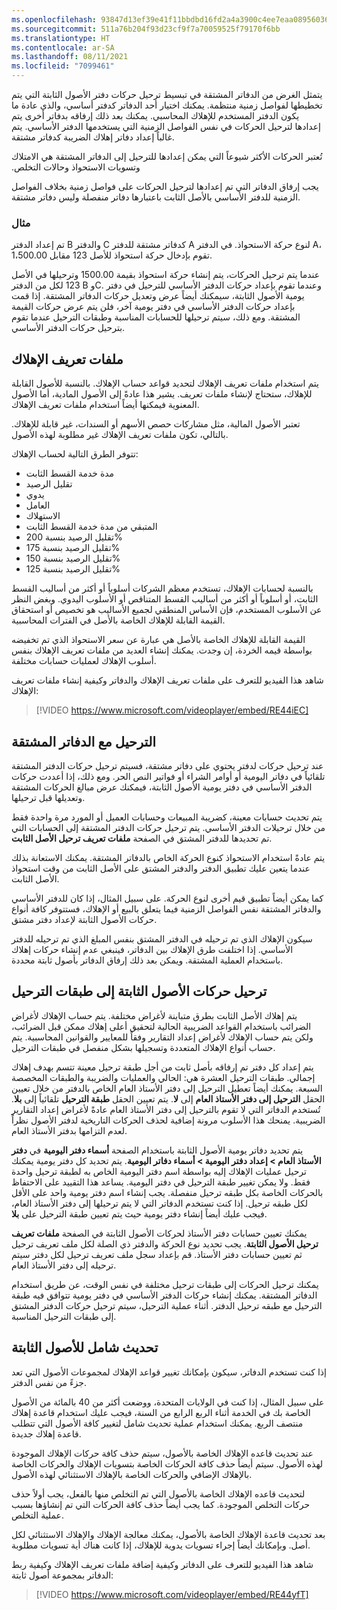 ```yaml
---
ms.openlocfilehash: 93847d13ef39e41f11bbdbd16fd2a4a3900c4ee7eaa08956036885ce49568a61
ms.sourcegitcommit: 511a76b204f93d23cf9f7a70059525f79170f6bb
ms.translationtype: HT
ms.contentlocale: ar-SA
ms.lasthandoff: 08/11/2021
ms.locfileid: "7099461"
---
```

يتمثل الغرض من الدفاتر المشتقة في تبسيط ترحيل حركات دفتر الأصول الثابتة التي يتم تخطيطها لفواصل زمنية منتظمة. يمكنك اختيار أحد الدفاتر كدفتر أساسي، والذي عادة ما يكون الدفتر المستخدم للإهلاك المحاسبي. يمكنك بعد ذلك إرفاقه بدفاتر أخرى يتم إعدادها لترحيل الحركات في نفس الفواصل الزمنية التي يستخدمها الدفتر الأساسي.
يتم غالباً إعداد دفاتر إهلاك الضريبة كدفاتر مشتقة.

تُعتبر الحركات الأكثر شيوعاً التي يمكن إعدادها للترحيل إلى الدفاتر المشتقة هي الامتلاك وتسويات الاستحواذ و‏‫حالات التخلص.

يجب إرفاق الدفاتر التي تم إعدادها لترحيل الحركات على فواصل زمنية بخلاف الفواصل الزمنية للدفتر الأساسي بالأصل الثابت باعتبارها دفاتر منفصلة وليس دفاتر مشتقة.

### <a name="example"></a>مثال

تم إعداد الدفتر B والدفتر C كدفاتر مشتقة للدفتر A لنوع حركة الاستحواذ. في الدفتر A، تقوم بإدخال حركة استحواذ للأصل 123 مقابل 1،500.00.

عندما يتم ترحيل الحركات، يتم إنشاء حركة استحواذ بقيمة 1500.00 وترحيلها في الأصل 123 لكل من الدفتر B وC. وعندما تقوم بإعداد حركات الدفتر الأساسي للترحيل في دفتر يومية الأصول الثابتة، سيمكنك أيضاً عرض وتعديل حركات الدفاتر المشتقة. إذا قمت بإعداد حركات الدفتر الأساسي في دفتر يومية آخر، فلن يتم عرض حركات القيمة المشتقة. ومع ذلك، سيتم ترحيلها للحسابات المناسبة وطبقات الترحيل عندما تقوم بترحيل حركات الدفتر الأساسي.

## <a name="depreciation-profiles"></a>ملفات تعريف الإهلاك

يتم استخدام ملفات تعريف الإهلاك لتحديد قواعد حساب الإهلاك. بالنسبة للأصول القابلة للإهلاك، ستحتاج لإنشاء ملفات تعريف. يشير هذا عادةً إلى الأصول المادية، أما الأصول المعنوية فيمكنها أيضاً استخدام ملفات تعريف الإهلاك.

تعتبر الأصول المالية، مثل مشاركات حصص الأسهم أو السندات، غير قابلة للإهلاك. بالتالي، تكون ملفات تعريف الإهلاك غير مطلوبة لهذه الأصول.

تتوفر الطرق التالية لحساب الإهلاك:

-   مدة خدمة القسط الثابت
-   تقليل الرصيد
-   يدوي
-   العامل‬
-   الاستهلاك‬
-   المتبقي من مدة خدمة القسط الثابت
-   تقليل الرصيد بنسبة 200%
-   تقليل الرصيد بنسبة 175%
-   تقليل الرصيد بنسبة 150%
-   تقليل الرصيد بنسبة 125%

بالنسبة لحسابات الإهلاك، تستخدم معظم الشركات أسلوباً أو أكثر من أساليب القسط الثابت، أو أسلوباً أو أكثر من أساليب القسط المتناقص أو الأسلوب اليدوي. وبغض النظر عن الأسلوب المستخدم، فإن الأساس المنطقي لجميع الأساليب هو تخصيص أو استحقاق القيمة القابلة للإهلاك الخاصة بالأصل في الفترات المحاسبية.

القيمة القابلة للإهلاك الخاصة بالأصل هي عبارة عن سعر الاستحواذ الذي تم تخفيضه بواسطة قيمه الخردة، إن وجدت. يمكنك إنشاء العديد من ملفات تعريف الإهلاك بنفس أسلوب الإهلاك لعمليات حسابات مختلفة.

شاهد هذا الفيديو للتعرف على ملفات تعريف الإهلاك والدفاتر وكيفية إنشاء ملفات تعريف الإهلاك:


> [!VIDEO https://www.microsoft.com/videoplayer/embed/RE44iEC]


## <a name="post-with-derived-books"></a>الترحيل مع الدفاتر المشتقة 

عند ترحيل حركات لدفتر يحتوي على دفاتر مشتقة، فسيتم ترحيل حركات الدفتر المشتقة تلقائياً في دفاتر اليومية أو أوامر الشراء أو فواتير النص الحر. ومع ذلك، إذا أعددت حركات الدفتر الأساسي في دفتر يومية الأصول الثابتة، فيمكنك عرض مبالغ الحركات المشتقة وتعديلها قبل ترحيلها.

يتم تحديث حسابات معينة، كضريبة المبيعات وحسابات العميل أو المورد مرة واحدة فقط من خلال ترحيلات الدفتر الأساسي. يتم ترحيل حركات الدفتر المشتقة إلى الحسابات التي تم تحديدها للدفتر المشتق في الصفحة **ملفات تعريف ترحيل الأصل الثابت**.

يتم عادةً استخدام الاستحواذ كنوع الحركة الخاص بالدفاتر المشتقة.
يمكنك الاستعانة بذلك عندما يتعين عليك تطبيق الدفتر والدفتر المشتق على الأصل الثابت من وقت استحواذ الأصل الثابت.

كما يمكن أيضاً تطبيق قيم أخرى لنوع الحركة. على سبيل المثال، إذا كان للدفتر الأساسي والدفاتر المشتقة نفس الفواصل الزمنية فيما يتعلق بالبيع أو الإهلاك، فستتوفر كافة أنواع حركات الأصول الثابتة لإعداد دفتر مشتق.

سيكون الإهلاك الذي تم ترحيله في الدفتر المشتق بنفس المبلغ الذي تم ترحيله للدفتر الأساسي. إذا اختلفت طرق الإهلاك بين الدفاتر، فينبغي عدم إنشاء حركات إهلاك باستخدام العملية المشتقة. ويمكن بعد ذلك إرفاق الدفاتر بأصول ثابتة محددة.

## <a name="post-fixed-asset-transactions-to-posting-layers"></a>ترحيل حركات الأصول الثابتة إلى طبقات الترحيل 

يتم إهلاك الأصل الثابت بطرق متباينة لأغراض مختلفة. يتم حساب الإهلاك لأغراض الضرائب باستخدام القواعد الضريبية الحالية لتحقيق أعلى إهلاك ممكن قبل الضرائب، ولكن يتم حساب الإهلاك لأغراض إعداد التقارير وفقاً للمعايير والقوانين المحاسبية. يتم حساب أنواع الإهلاك المتعددة وتسجيلها بشكل منفصل في طبقات الترحيل.

يتم إعداد كل دفتر تم إرفاقه بأصل ثابت من أجل طبقة ترحيل معينة تتسم بهدف إهلاك إجمالي. طبقات الترحيل العشرة هي: الحالي والعمليات والضريبة والطبقات المخصصة السبعة.
يمكنك أيضاً تعطيل الترحيل إلى دفتر الأستاذ العام الخاص بالدفتر من خلال تعيين الحقل **الترحيل إلى دفتر الأستاذ العام** إلى **لا**. يتم تعيين الحقل **طبقة الترحيل** تلقائياً إلى **بلا**. تُستخدم الدفاتر التي لا تقوم بالترحيل إلى دفتر الأستاذ العام عادةً لأغراض إعداد التقارير الضريبية. يمنحك هذا الأسلوب مرونة إضافية لحذف الحركات التاريخية لدفتر الأصول نظراً لعدم التزامها بدفتر الأستاذ العام.

يتم تحديد دفاتر يومية الأصول الثابتة باستخدام الصفحة **أسماء دفتر اليومية** في **دفتر الأستاذ العام > إعداد دفتر اليومية > أسماء دفاتر اليومية**. يتم تحديد كل دفتر يومية يمكنك ترحيل عمليات الإهلاك إليه بواسطة اسم دفتر اليومية الخاص به لطبقة ترحيل واحدة فقط. ولا يمكن تغيير طبقة الترحيل في دفتر اليومية.
يساعد هذا التقييد على الاحتفاظ بالحركات الخاصة بكل طبقه ترحيل منفصلة. يجب إنشاء اسم دفتر يومية واحد على الأقل لكل طبقه ترحيل. إذا كنت تستخدم الدفاتر التي لا يتم ترحيلها إلى دفتر الأستاذ العام، فيجب عليك أيضاً إنشاء دفتر يومية حيث يتم تعيين طبقة الترحيل على **بلا**.

يمكنك تعيين حسابات دفتر الأستاذ لحركات الأصول الثابتة في الصفحة **ملفات تعريف ترحيل الأصول الثابتة**. يجب تحديد نوع الحركة والدفتر ذي الصلة لكل ملف تعريف ترحيل ثم تعيين حسابات دفتر الأستاذ. قم بإعداد سجل ملف تعريف ترحيل لكل دفتر سيتم ترحيله إلى دفتر الأستاذ العام.

يمكنك ترحيل الحركات إلى طبقات ترحيل مختلفة في نفس الوقت، عن طريق استخدام الدفاتر المشتقة. يمكنك إنشاء حركات الدفتر الأساسي في دفتر يومية تتوافق فيه طبقة الترحيل مع طبقه ترحيل الدفتر. أثناء عملية الترحيل، سيتم ترحيل حركات الدفتر المشتق إلى طبقات الترحيل المناسبة.


## <a name="fixed-asset-mass-update"></a>تحديث شامل للأصول الثابتة

إذا كنت تستخدم الدفاتر، سيكون بإمكانك تغيير قواعد الإهلاك لمجموعات الأصول التي تعد جزءً من نفس الدفتر.

على سبيل المثال، إذا كنت في الولايات المتحدة، ووضعت أكثر من 40 بالمائة من الأصول الخاصة بك في الخدمة أثناء الربع الرابع من السنة، فيجب عليك استخدام قاعدة إهلاك منتصف الربع. يمكنك استخدام عملية تحديث شامل لتغيير كافة الأصول التي تتطلب قاعدة إهلاك جديدة.

عند تحديث قاعده الإهلاك الخاصة بالأصول، سيتم حذف كافة حركات الإهلاك الموجودة لهذه الأصول. سيتم أيضاً حذف كافة الحركات الخاصة بتسويات الإهلاك والحركات الخاصة بالإهلاك الإضافي والحركات الخاصة بالإهلاك الاستثنائي لهذه الأصول.

لتحديث قاعده الإهلاك الخاصة بالأصول التي تم التخلص منها بالفعل، يجب أولاً حذف حركات التخلص الموجودة.
كما يجب أيضاً حذف كافة الحركات التي تم إنشاؤها بسبب عملية التخلص.

بعد تحديث قاعدة الإهلاك الخاصة بالأصول، يمكنك معالجة الإهلاك والإهلاك الاستثنائي لكل أصل. وبإمكانك أيضاً إجراء تسويات يدوية للإهلاك، إذا كانت هناك أية تسويات مطلوبة.

شاهد هذا الفيديو للتعرف على الدفاتر وكيفية إضافة ملفات تعريف الإهلاك وكيفية ربط الدفاتر بمجموعة أصول ثابتة:


 > [!VIDEO https://www.microsoft.com/videoplayer/embed/RE44yfT]
